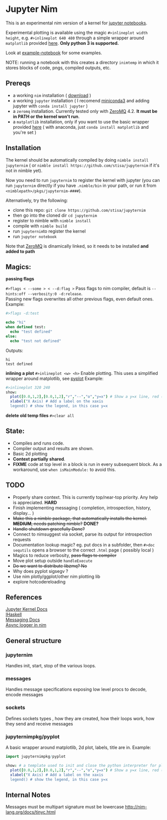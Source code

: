 Jupyter Nim
====

This is an experimental nim version of a kernel for [jupyter notebooks](http://jupyter.org/). 

Experimental plotting is available using the magic `#>inlineplot width height`, e.g. `#>inlineplot 640 480`  through
a simple wrapper around `matplotlib` provided [here](jupyternimpkg/pyplot.nim). **Only python 3 is supported.**
  
Look at [example-notebook](examples/example-notebook.ipynb) for some examples.  

NOTE: running a notebook with this creates a directory `inimtemp` in which it stores blocks of code, pngs, compiled outputs, etc.

Prereqs
-------
- a working `nim` installation ( [download](http://nim-lang.org/download.html) )
- a working `jupyter` installation ( I recomend [miniconda3](http://conda.pydata.org/miniconda.html) and adding jupyter with `conda install jupyter` )
- a `zeromq` installation. Currently tested only with [ZeroMQ](http://zeromq.org/intro:get-the-software) 4.2. **It must be in PATH or the kernel won't run**.
- a `matplotlib` installation, only if you want to use the basic wrapper provided [here](jupyternim/pyplot.nim) ( with anaconda, just `conda install matplotlib` and you're set )

Installation 
------------
The kernel should be automatically compiled by doing `nimble install jupyternim` ( or `nimble install https://github.com/stisa/jupyternim` if it's not in nimble yet).
  
Now you need to run `jupyternim` to register the kernel with jupyter (you can run `jupyternim` directly if you have `.nimble/bin` in your path, or run it from
`<nimblepath>/pkgs/jupyternim-####`). 


Alternatively, try the following:

- clone this repo: `git clone https://github.com/stisa/jupyternim`
- then go into the cloned dir `cd jupyternim`
- register to nimble with `nimble install`
- compile with `nimble build`
- run `jupyternim`to register the kernel
- run `jupyter notebook`

Note that [ZeroMQ](http://zeromq.org/intro:get-the-software) is dinamically linked, so it needs to be installed **and added to path**  

Magics:
-------

**passing flags**

`#>flags < --some > < --d:flag >`
Pass flags to nim compiler, default is `--hints:off --verbosity:0 -d:release`.  
Passing new flags overwrites all other previous flags, even default ones.
Example: 
```nim
#>flags -d:test

echo "hi"
when defined test:
  echo "test defined"
else:
  echo "test not defined"
```
Outputs:
```
hi
test defined
```

**inlining a plot**
`#>inlineplot <w> <h>`
Enable plotting. This uses a simplified wrapper around matplotlib, see [pyplot](src/jupyternimpkg/pyplot.nim)
Example:
```nim
#>inlineplot 320 240
show:
  plot([0.0,1,2],[0.0,1,2],"r","--","o","y=x") # Show a y=x line, red ("r"), dashed ("--"), with circle markers ("o"), and name "y=x".
  xlabel("X Axis) # Add a label on the xaxis
  legend() # show the legend, in this case y=x
```

**delete old temp files**
`#>clear all`

State:
------
- Compiles and runs code.
- Compiler output and results are shown.
- Basic 2d plotting  
- **Context partially shared**.
- **FIXME** code at top level in a block is run in every subsequent block. As a workaround, use `when isMainModule:` to avoid this.

TODO
----
- Properly share context. This is currently top/near-top priority. Any help is appreciated. **HARD**
- Finish implementing messaging ( completion, introspection, history, display... )
- ~~Make this a nimble package, that automatically installs the kernel. **MEDIUM**, needs patching nimble?~~ **DONE?**
- ~~Handle shutdown gracefully Done?~~
- Connect to nimsuggest via socket, parse its output for introspection requests
- Documentation lookup magic? eg. put docs in a subfolder, then `#>doc sequtils` opens a browser to the correct `.html` page ( possibly local )  
- Magics to reduce verbosity, ~~pass flags to compiler~~
- Move plot setup outside `handleExecute`
- ~~Do we want to distribute libzmq? No~~
- Why does pyplot sigsegv ?
- Use nim plotly/ggplot/other nim plotting lib
- explore hotcodereloading

References
----------

[Jupyter Kernel Docs](https://jupyter-client.readthedocs.io/en/latest/kernels.html#kernels)  
[IHaskell](http://andrew.gibiansky.com/blog/ipython/ipython-kernels)  
[Messaging Docs](https://jupyter-client.readthedocs.io/en/latest/messaging.html)  
[Async logger in nim](https://hookrace.net/blog/writing-an-async-logger-in-nim/)  

General structure
-----------------

### jupyternim
Handles init, start, stop of the various loops. 

### messages
Handles message specifications exposing low level procs to decode, encode messages

### sockets
Defines sockets types , how they are created, how their loops work, how they send and receive messages

### jupyternimpkg/pyplot
A basic wrapper around matplotlib, 2d plot, labels, title are in.
Example:
```nim
import jupyternimpkg/pyplot

show: # a template used to init and close the python interpreter for plotting
  plot([0.0,1,2],[0.0,1,2],"r","--","o","y=x") # Show a y=x line, red ("r"), dashed ("--"), with circle markers ("o"), and name "y=x".
  xlabel("X Axis) # Add a label on the xaxis
  legend() # show the legend, in this case y=x
```

Internal Notes
--------------
Messages must be multipart
signature must be lowercase
http://nim-lang.org/docs/tinyc.html
